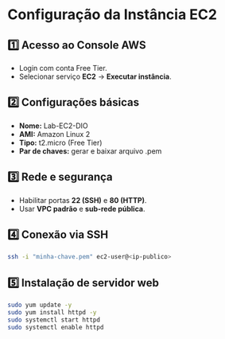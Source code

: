 # Configuração da Instância EC2

## 1️⃣ Acesso ao Console AWS
- Login com conta Free Tier.
- Selecionar serviço **EC2** → **Executar instância**.

## 2️⃣ Configurações básicas
- **Nome:** Lab-EC2-DIO
- **AMI:** Amazon Linux 2
- **Tipo:** t2.micro (Free Tier)
- **Par de chaves:** gerar e baixar arquivo .pem

## 3️⃣ Rede e segurança
- Habilitar portas **22 (SSH)** e **80 (HTTP)**.
- Usar **VPC padrão** e **sub-rede pública**.

## 4️⃣ Conexão via SSH
```bash
ssh -i "minha-chave.pem" ec2-user@<ip-publico>
```

## 5️⃣ Instalação de servidor web
```bash
sudo yum update -y
sudo yum install httpd -y
sudo systemctl start httpd
sudo systemctl enable httpd
```
